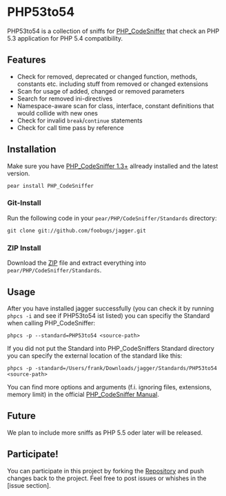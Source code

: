 # PHP53to54

PHP53to54 is a collection of sniffs for [PHP_CodeSniffer](http://pear.php.net/PHP_CodeSniffer) that check an PHP 5.3 application for PHP 5.4 compatibility.

## Features

* Check for removed, deprecated or changed function, methods, constants etc. including stuff from removed or changed extensions
* Scan for usage of added, changed or removed parameters
* Search for removed ini-directives
* Namespace-aware scan for class, interface, constant definitions that would collide with new ones
* Check for invalid `break`/`continue` statements
* Check for call time pass by reference

## Installation

Make sure you have [PHP_CodeSniffer 1.3+](http://pear.php.net/PHP_CodeSniffer) allready installed and the latest version.

	pear install PHP_CodeSniffer
	
### Git-Install

Run the following code in your `pear/PHP/CodeSniffer/Standards` directory:

	git clone git://github.com/foobugs/jagger.git
	
### ZIP Install

Download the [ZIP](https://github.com/foobugs/jagger/zipball/master) file and extract everything into `pear/PHP/CodeSniffer/Standards`.

## Usage

After you have installed jagger successfully (you can check it by running `phpcs -i` and see if PHP53to54 ist listed) you can specifiy the Standard when calling PHP_CodeSniffer:

	phpcs -p --standard=PHP53to54 <source-path>
	
If you did not put the Standard into PHP_CodeSniffers Standard directory you can specify the external location of the standard like this:

	phpcs -p -standard=/Users/frank/Downloads/jagger/Standards/PHP53to54 <source-path>

You can find more options and arguments (f.i. ignoring files, extensions, memory limit) in the official [PHP_CodeSniffer Manual](http://pear.php.net/manual/en/package.php.php-codesniffer.php).
	
## Future

We plan to include more sniffs as PHP 5.5 oder later will be released.

## Participate!

You can participate in this project by forking the [Repository](https://github.com/foobugs/jagger) and push changes back to the project. Feel free to post issues or whishes in the [issue section].